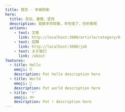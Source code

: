 ```yaml
---
title: 首页 - 羊城砍柴
hero:
  title: 灵动、激情、坚持
  description: 我放羊你砍柴，羊吃饱了，你的柴呢
  actions:
    - text: 文章
      link: http://localhost:3000/article/category/0
    - text: 招聘
      link: http://localhost:3000/job
    - text: 关于我们
      link: /about
features:
  - title: Hello
    emoji: ⏰
    description: Put hello description here
  - title: World
    emoji: 🏐
    description: Put world description here
  - title: '!'
    emoji: 🐟
    description: Put ! description here
---
```



